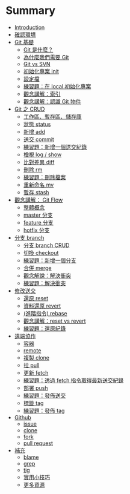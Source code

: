 # Summary

* [Introduction](README.md)
* [確認環境](prepare/vm.md)
* [Git 基礎]()
  * [Git 是什麼？](foundation/what.md)
  * [為什麼我們需要 Git](foundation/why.md)
  * [Git vs SVN](foundation/git-vs-svn.md)
  * [初始化專案 init](command/init.md)
  * [設定檔](command/config.md)
  * [練習題：在 local 初始化專案](practice/init.md)
  * [觀念講解：索引](foundation/index.md)
  * [觀念講解：認識 Git 物件](foundation/object.md)
* [Git 之 CRUD]()
  * [工作區、暫存區、儲存庫](foundation/space.md)
  * [狀態 status](command/status.md)
  * [新增 add](command/add.md)
  * [送交 commit](command/commit.md)
  * [練習題：新增一個送交紀錄]()
  * [檢視 log / show](command/log.md)
  * [比對差異 diff](command/diff.md)
  * [刪除 rm](command/rm.md)
  * [練習題：刪除檔案]()
  * [重新命名 mv](command/mv.md)
  * [暫存 stash](command/stash.md)
* [觀念講解： Git Flow]()
  * [整體概念](git-flow/README.md)
  * [master 分支](git-flow/master.md)
  * [feature 分支](git-flow/feature.md)
  * [hotfix 分支](git-flow/hotfix.md)
* [分支 branch]()
  * [分支 branch CRUD](command/branch.md)
  * [切換 checkout](command/checkout.md)
  * [練習題：新增一個分支](practice/branch.md)
  * [合併 merge](command/merge.md)
  * [觀念解說：解決衝突](foundation/conflict.md)
  * [練習題：解決衝突](practice/conflict.md)
* [修改送交]()
  * [還原 reset](command/reset.md)
  * [資料還原 revert](command/revert.md)
  * [(進階指令) rebase](command/rebase.md)
  * [觀念講解：reset vs revert](foundation/reset-vs-revert.md)
  * [練習題：還原紀錄]()
* [遠端協作]()
  * [容器](foundation/container.md)
  * [remote](command/remote.md)
  * [複製 clone](command/clone.md)
  * [拉 pull](command/pull.md)
  * [更新 fetch](command/fetch.md)
  * [練習題：透過 fetch 指令取得最新送交紀錄](practice/fetch.md)
  * [部署 push](command/push.md)
  * [練習題：發佈送交](practice/push.md)
  * [標籤 tag](command/tag.md)
  * [練習題：發佈 tag]()
* [Github](github.md)
  * [issue]()
  * [clone]()
  * [fork]()
  * [pull request]()
* [補充]()
  * [blame](command/blame.md)
  * [grep](command/grep.md)
  * [tig](mise/tig.md)
  * [實用小技巧](tips.md)
  * [更多資源](resource.md)


<!-- 

  * [正確的提交習慣與工作流程](foundation/commit-flow.md)

  * [(進階)cherry pick](command/cherry-pick.md)
  

  * [bisect](command/bisect.md)
  * [reflog](command/reflog.md)
  * [submodule](command/submodule.md)

  * [ph-page]()
  * [standup](mise/standup.md)
-->